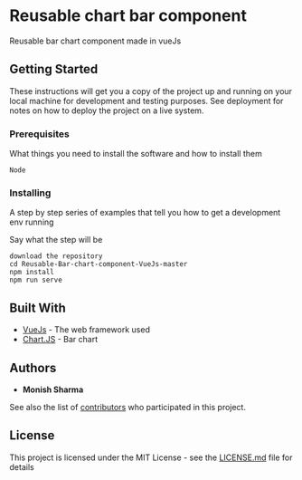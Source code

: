 # Reusable chart bar component

Reusable bar chart component made in vueJs
## Getting Started

These instructions will get you a copy of the project up and running on your local machine for development and testing purposes. See deployment for notes on how to deploy the project on a live system.

### Prerequisites

What things you need to install the software and how to install them

```
Node
```

### Installing

A step by step series of examples that tell you how to get a development env running

Say what the step will be

```
download the repository
cd Reusable-Bar-chart-component-VueJs-master
npm install 
npm run serve
```


## Built With

* [VueJs](https://vuejs.org/v2/guide/) - The web framework used
* [Chart.JS](https://vue-chartjs.org/) - Bar chart


## Authors

* **Monish Sharma** 

See also the list of [contributors](https://github.com/your/project/contributors) who participated in this project.

## License

This project is licensed under the MIT License - see the [LICENSE.md](LICENSE.md) file for details

